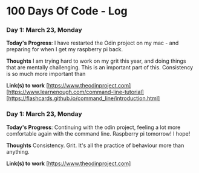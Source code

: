 # 100 Days Of Code - Log


### Day 1: March 23, Monday

**Today's Progress**: I have restarted the Odin project on my mac - and preparing for when I get my raspberry pi back.

**Thoughts** I am trying hard to work on my grit this year, and doing things that are mentally challenging. This is an important part of this. Consistency is so much more important than 

**Link(s) to work**
[https://www.theodinproject.com]
[https://www.learnenough.com/command-line-tutorial]
[https://flashcards.github.io/command_line/introduction.html]

### Day 1: March 23, Monday

**Today's Progress**: Continuing with the odin project, feeling a lot more comfortable again with the command line. Raspberry pi tomorrow! I hope!

**Thoughts** Consistency. Grit. It's all the practice of behaviour more than anything.

**Link(s) to work**
[https://www.theodinproject.com]



